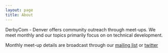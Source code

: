 ```yaml
---
layout: page
title: About
---
```


DerbyCom - Denver offers community outreach through meet-ups. We meet monthly and our topics primarily focus on on technical development.

Monthly meet-up details are broadcast through our [mailing list](http://eepurl.com/gQlsCT) or [twitter](https://twitter.com/DerbyComDEN)